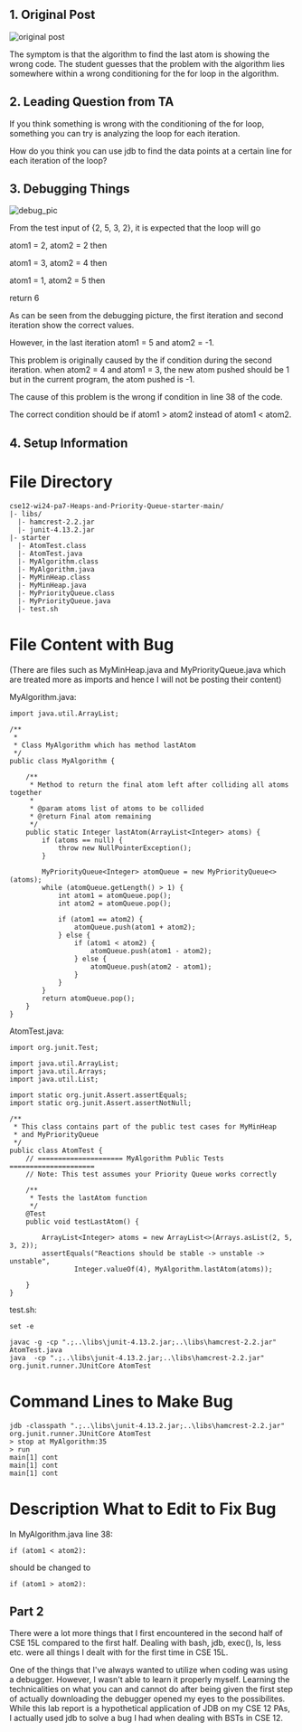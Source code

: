 ## 1. Original Post

![original post](edsymptom.png)

The symptom is that the algorithm to find the last atom is showing the wrong code.
The student guesses that the problem with the algorithm lies somewhere within a wrong conditioning for the for loop in the algorithm.

## 2. Leading Question from TA

If you think something is wrong with the conditioning of the for loop, something you can try is analyzing the loop for each iteration.

How do you think you can use jdb to find the data points at a certain line for each iteration of the loop?

## 3. Debugging Things

![debug_pic](edstembug.png)

From the test input of {2, 5, 3, 2}, it is expected that the loop will go 

atom1 = 2, atom2 = 2 then

atom1 = 3, atom2 = 4 then

atom1 = 1, atom2 = 5 then

return 6

As can be seen from the debugging picture, the first iteration and second iteration show the correct values.

However, in the last iteration atom1 = 5 and atom2 = -1.

This problem is originally caused by the if condition during the second iteration. when atom2 = 4 and atom1 = 3, the new atom pushed should be 1 but in the current program, the atom pushed is -1.

The cause of this problem is the wrong if condition in line 38 of the code. 

The correct condition should be if atom1 > atom2 instead of atom1 < atom2.


## 4. Setup Information

# File Directory

```
cse12-wi24-pa7-Heaps-and-Priority-Queue-starter-main/
|- libs/
  |- hamcrest-2.2.jar
  |- junit-4.13.2.jar
|- starter
  |- AtomTest.class
  |- AtomTest.java
  |- MyAlgorithm.class
  |- MyAlgorithm.java
  |- MyMinHeap.class
  |- MyMinHeap.java
  |- MyPriorityQueue.class
  |- MyPriorityQueue.java
  |- test.sh

```

# File Content with Bug

(There are files such as MyMinHeap.java and MyPriorityQueue.java which are treated more as imports and hence I will not be posting their content)

MyAlgorithm.java:

```
import java.util.ArrayList;

/**
 * 
 * Class MyAlgorithm which has method lastAtom
 */
public class MyAlgorithm {

    /**
     * Method to return the final atom left after colliding all atoms together
     * 
     * @param atoms list of atoms to be collided
     * @return Final atom remaining
     */
    public static Integer lastAtom(ArrayList<Integer> atoms) {
        if (atoms == null) {
            throw new NullPointerException();
        }

        MyPriorityQueue<Integer> atomQueue = new MyPriorityQueue<>(atoms);
        while (atomQueue.getLength() > 1) {
            int atom1 = atomQueue.pop();
            int atom2 = atomQueue.pop();

            if (atom1 == atom2) {
                atomQueue.push(atom1 + atom2);
            } else {
                if (atom1 < atom2) {
                    atomQueue.push(atom1 - atom2);
                } else {
                    atomQueue.push(atom2 - atom1);
                }
            }
        }
        return atomQueue.pop();
    }
}
```

AtomTest.java:
```
import org.junit.Test;

import java.util.ArrayList;
import java.util.Arrays;
import java.util.List;

import static org.junit.Assert.assertEquals;
import static org.junit.Assert.assertNotNull;

/**
 * This class contains part of the public test cases for MyMinHeap
 * and MyPriorityQueue
 */
public class AtomTest {
    // ===================== MyAlgorithm Public Tests =====================
    // Note: This test assumes your Priority Queue works correctly

    /**
     * Tests the lastAtom function
     */
    @Test
    public void testLastAtom() {

        ArrayList<Integer> atoms = new ArrayList<>(Arrays.asList(2, 5, 3, 2));
        assertEquals("Reactions should be stable -> unstable -> unstable",
                Integer.valueOf(4), MyAlgorithm.lastAtom(atoms));

    }
}
```

test.sh:
```
set -e

javac -g -cp ".;..\libs\junit-4.13.2.jar;..\libs\hamcrest-2.2.jar" AtomTest.java
java  -cp ".;..\libs\junit-4.13.2.jar;..\libs\hamcrest-2.2.jar" org.junit.runner.JUnitCore AtomTest
```

# Command Lines to Make Bug
```
jdb -classpath ".;..\libs\junit-4.13.2.jar;..\libs\hamcrest-2.2.jar" org.junit.runner.JUnitCore AtomTest
> stop at MyAlgorithm:35
> run
main[1] cont
main[1] cont
main[1] cont
```

# Description What to Edit to Fix Bug

In MyAlgorithm.java line 38:

```
if (atom1 < atom2):
```

should be changed to 

```
if (atom1 > atom2):
```


## Part 2

There were a lot more things that I first encountered in the second half of CSE 15L compared to the first half. Dealing with bash, jdb, exec(), ls, less etc. were all things I dealt with for the first time in CSE 15L.

One of the things that I've always wanted to utilize when coding was using a debugger. However, I wasn't able to learn it properly myself. Learning the technicalities on what you can and cannot do after being given the first step
of actually downloading the debugger opened my eyes to the possibilites. While this lab report is a hypothetical application of JDB on my CSE 12 PAs, I actually used jdb to solve a bug I had when dealing with BSTs in CSE 12.

